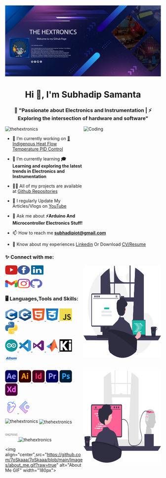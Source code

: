 
![logo](https://github.com/TheHextronics/TheHextronics/blob/main/Cover.png)
<h1 align="center">Hi 👋, I'm Subhadip Samanta</h1>

<h3 align="center">🚀 "Passionate about Electronics and Instrumentation | ⚡ Exploring the intersection of hardware and software"</h3>

<img align="right" alt="Coding"  height="300" width="250" src="https://media2.giphy.com/media/lP8xu5t2DLGG045H8F/giphy.gif?cid=6c09b952apjz9jp8i3r8z794dizyoczjv1ar8kcejnrrj7f0&ep=v1_internal_gif_by_id&rid=giphy.gif&ct=s">

<p align="left"> <img src="https://komarev.com/ghpvc/?username=thehextronics&label=Profile%20views&color=0e75b6&style=flat" alt="thehextronics" /> </p>

- 🔭 I’m currently working on [🚀 Indigenous Heat Flow Temperature PID Control](https://github.com/TheHextronics/Indigenous-Heat-Flow-Temperature-Control.git)

- 🌱 I’m currently learning  **🎓 Learning and exploring the latest trends in Electronics and Instrumentation**

- 👨‍💻 All of my projects are available at <a href="https://github.com/TheHextronics?tab=repositories" target="_blank">Github Repositories</a> 

- 📝 I regularly Update My Articles/Vlogs on <a href="https://www.youtube.com/channel/UCByAwcfs98P70Y6cU-kougQ" target="_blank">YouTube</a> 

- 💬 Ask me about **⚡Arduino And Microcontroller Electronics Stuff!**

- 📫 How to reach me **subhadipiot@gmail.com**

- 📄 Know about my experiences <a href="https://www.linkedin.com/in/subhadip-samanta-355163290" target="_blank">Linkedin</a> Or Download <a href="https://github.com/TheHextronics/TheHextronics/blob/main/Subhadip_Samanta_CV.pdf" target="_blank">CV/Resume</a>

<h3 align="left"> ✨ Connect with me:</h3>
<img align="right" alt="Coding1"  height="300" width="250" src="https://github.com/TheHextronics/TheHextronics/blob/main/programming.png">

<p align="left"><a href="https://www.youtube.com/@Thehextronics" target="_blank"><img align="center" src="https://github.com/TheHextronics/TheHextronics/blob/main/Icon/youtube.svg" alt="YouTube" height="30" width="40" /></a><a href="https://www.facebook.com/Thehextronics/" target="_blank"><img align="center" src="https://github.com/TheHextronics/TheHextronics/blob/main/Icon/facebook-3-2.svg" alt="Facebook" height="30" width="40" /></a>
<a href="https://www.linkedin.com/in/subhadip-samanta-355163290" target="_blank"><img align="center" src="https://github.com/TheHextronics/TheHextronics/blob/main/Icon/linkedin.svg" alt="Linkedin" height="30" width="40" /></a>

<a href="mailto: subhadipiot@gmail.com" target="_blank"><img align="center" src="https://github.com/TheHextronics/TheHextronics/blob/main/Icon/gmail-.svg" alt="Gmail" height="30" width="40" /></a><a href="https://www.instagram.com/aka_hextronics" target="_blank"><img align="center" src="https://github.com/TheHextronics/TheHextronics/blob/main/Icon/instagram-2016-5.svg" alt="Instagram" height="30" width="40" /></a><a href="https://github.com/TheHextronics" target="_blank"><img align="center" src="https://github.com/TheHextronics/TheHextronics/blob/main/Icon/github.svg" alt="Github" height="30" width="40" /></a></p>

<h3 align="left"> 🖥️ Languages,Tools and Skills:</h3>
<p align="left"><a href="https://www.w3schools.com/c/c_intro.php" target="_blank" rel="noreferrer"> <img src="https://github.com/TheHextronics/TheHextronics/blob/main/Icon/c.svg" alt="c" width="40" height="40"/> </a><a href="https://www.w3schools.com/cpp/cpp_intro.asp" target="_blank" rel="noreferrer"> <img src="https://github.com/TheHextronics/TheHextronics/blob/main/Icon/c%2B%2B.svg" alt="c++" width="40" height="40"/> </a><a href="https://www.w3schools.com/Html/" target="_blank" rel="noreferrer"> <img src="https://github.com/TheHextronics/TheHextronics/blob/main/Icon/html.svg" alt="Html" width="40" height="40"/> </a><a href="https://www.w3schools.com/css/" target="_blank" rel="noreferrer"> <img src="https://github.com/TheHextronics/TheHextronics/blob/main/Icon/css.svg" alt="css" width="40" height="40"/> </a><a href="https://www.w3schools.com/js/" target="_blank" rel="noreferrer"> <img src="https://github.com/TheHextronics/TheHextronics/blob/main/Icon/javascript.svg" alt="Javascript" width="40" height="40"/> </a><a href="https://www.python.org/" target="_blank" rel="noreferrer"> <img src="https://github.com/TheHextronics/TheHextronics/blob/main/Icon/python-5.svg" alt="Python" width="40" height="40"/> </a>

<a href="https://www.arduino.cc/" target="_blank" rel="noreferrer"> <img src="https://github.com/TheHextronics/TheHextronics/blob/main/Icon/arduino.svg" alt="Arduino" width="40" height="40"/> </a><a href="https://code.visualstudio.com/" target="_blank" rel="noreferrer"> <img src="https://github.com/TheHextronics/TheHextronics/blob/main/Icon/visual-studio-code.svg" alt="Visualstudio_Code" width="40" height="40"/> </a><a href="https://visualstudio.microsoft.com/" target="_blank" rel="noreferrer"> <img src="https://github.com/TheHextronics/TheHextronics/blob/main/Icon/visual-studio-2013.svg" alt="Visualstudio" width="40" height="40"/> </a><a href="https://www.mathworks.com/products/matlab.html" target="_blank" rel="noreferrer"> <img src="https://github.com/TheHextronics/TheHextronics/blob/main/Icon/matlab.svg" alt="Matelab" width="40" height="40"/> </a><a href="https://www.kicad.org/" target="_blank" rel="noreferrer"> <img src="https://github.com/TheHextronics/TheHextronics/blob/main/Icon/kicad.svg" alt="kicad" width="40" height="40"/> </a> <a href="https://www.altium.com/" target="_blank" rel="noreferrer"> <img src="https://github.com/TheHextronics/TheHextronics/blob/main/Icon/altium.svg" alt="altium" width="40" height="40"/> </a> 

<img align="right" alt="Coding2"  height="300" width="250" src="https://github.com/TheHextronics/TheHextronics/blob/main/Desing%20firmware.png">

<a href="https://www.adobe.com/in/products/aftereffects.html" target="_blank" rel="noreferrer"> <img src="https://github.com/TheHextronics/TheHextronics/blob/main/Icon/after-effects.svg" alt="After Effect" width="40" height="40"/> </a><a href="https://www.adobe.com/in/products/illustrator.html" target="_blank" rel="noreferrer"> <img src="https://github.com/TheHextronics/TheHextronics/blob/main/Icon/illustrator.svg" alt="illustrator" width="40" height="40"/> </a> <a href="https://www.adobe.com/in/products/indesign/free-trial-download.html" target="_blank" rel="noreferrer"> <img src="https://github.com/TheHextronics/TheHextronics/blob/main/Icon/indesign.svg" alt="indesign" width="40" height="40"/> </a><a href="https://www.adobe.com/in/products/premiere.html" target="_blank" rel="noreferrer"> <img src="https://github.com/TheHextronics/TheHextronics/blob/main/Icon/premiere-pro.svg" alt="premiere-pro" width="40" height="40"/> </a> <a href="https://www.adobe.com/in/products/photoshop/free-trial-download.html" target="_blank" rel="noreferrer"> <img src="https://github.com/TheHextronics/TheHextronics/blob/main/Icon/photoshop.svg" alt="Photoshope" width="40" height="40"/> </a><a href="https://helpx.adobe.com/in/support/xd.html" target="_blank" rel="noreferrer"> <img src="https://github.com/TheHextronics/TheHextronics/blob/main/Icon/adobe-xd.svg" alt="XD" width="40" height="40"/> </a> 

<a href="https://www.image-line.com/" target="_blank" rel="noreferrer"> <img src="https://github.com/TheHextronics/TheHextronics/blob/main/Icon/fl-studio.svg" alt="Fl Studio" width="40" height="40"/> </a> <a href="https://www.steinberg.net/cubase/" target="_blank" rel="noreferrer"> <img src="https://github.com/TheHextronics/TheHextronics/blob/main/Icon/cubase.svg" alt="Cubase" width="40" height="40"/> </a> </p>


<p><img align="left" src="https://github-readme-stats.vercel.app/api/top-langs?username=thehextronics&show_icons=true&locale=en&layout=compact" alt="thehextronics" /></p>

<p>&nbsp;<img align="center" src="https://github-readme-stats.vercel.app/api?username=thehextronics&show_icons=true&locale=en" alt="thehextronics" /></p>

<p><a href="https://expressjs.com/" target="_blank" rel="noreferrer"><img src="https://raw.githubusercontent.com/devicons/devicon/master/icons/express/express-original-wordmark.svg" alt="express" width="40" height="40"/> </a>
<img align="center" src="https://github-readme-streak-stats.herokuapp.com/?user=thehextronics&" alt="thehextronics" /></p>


<img align="center",src="https://github.com/7oSkaaa/7oSkaaa/blob/main/Images/about_me.gif?raw=true" alt="About Me GIF" width="180px">

